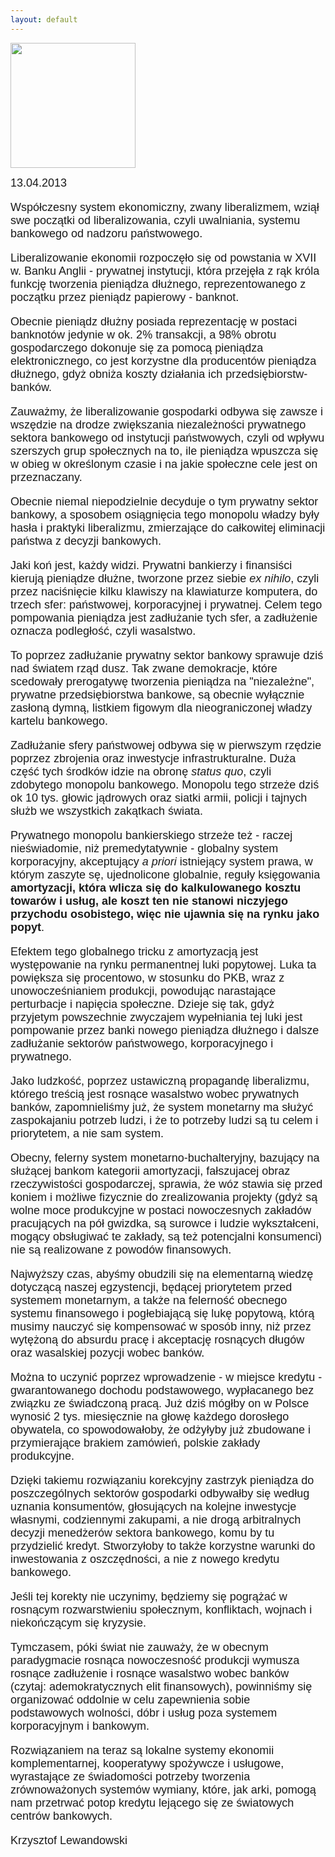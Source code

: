 ```yaml
---
layout: default
---
```

<img src="{{site.baseurl}}\articles\pictures\465.nolibe.jpg" width="200"><!--127-->
<p style="margin: 0px 0px 18px; font-size: 18px; font-family: Helvetica;">13.04.2013</p>
<p style="margin: 0px 0px 18px; font-size: 18px; font-family: Helvetica;">Współczesny system ekonomiczny, zwany liberalizmem, wziął swe początki od liberalizowania, czyli uwalniania, systemu bankowego od nadzoru państwowego.</p>
<p style="margin: 0px 0px 18px; font-size: 18px; font-family: Helvetica;">Liberalizowanie ekonomii rozpoczęło się od powstania w XVII w. Banku Anglii - prywatnej instytucji, która przejęła z rąk króla funkcję tworzenia pieniądza dłużnego, reprezentowanego z początku przez pieniądz papierowy - banknot.</p>
<p style="margin: 0px 0px 18px; font-size: 18px; font-family: Helvetica;">Obecnie pieniądz dłużny posiada reprezentację w postaci banknotów jedynie w ok. 2% transakcji, a 98% obrotu gospodarczego dokonuje się za pomocą pieniądza elektronicznego, co jest korzystne dla producentów pieniądza dłużnego, gdyż obniża koszty działania ich przedsiębiorstw-banków.</p>
<p style="margin: 0px 0px 18px; font-size: 18px; font-family: Helvetica;">Zauważmy, że liberalizowanie gospodarki odbywa się zawsze i wszędzie na drodze zwiększania niezależności prywatnego sektora bankowego od instytucji państwowych, czyli od wpływu szerszych grup społecznych na to, ile pieniądza wpuszcza się w obieg w określonym czasie i na jakie społeczne cele jest on przeznaczany.</p>
<p style="margin: 0px 0px 18px; font-size: 18px; font-family: Helvetica;">Obecnie niemal niepodzielnie decyduje o tym prywatny sektor bankowy, a sposobem osiągnięcia tego monopolu władzy były hasła i praktyki liberalizmu, zmierzające do całkowitej eliminacji państwa z decyzji bankowych.</p>
<p style="margin: 0px 0px 18px; font-size: 18px; font-family: Helvetica;">Jaki koń jest, każdy widzi. Prywatni bankierzy i finansiści kierują pieniądze dłużne, tworzone przez siebie <i>ex nihilo</i>, czyli przez naciśnięcie kilku klawiszy na klawiaturze komputera, do trzech sfer: państwowej, korporacyjnej i prywatnej. Celem tego pompowania pieniądza jest zadłużanie tych sfer, a zadłużenie oznacza podległość, czyli wasalstwo.</p>
<p style="margin: 0px 0px 18px; font-size: 18px; font-family: Helvetica;">To poprzez zadłużanie prywatny sektor bankowy sprawuje dziś nad światem rząd dusz. Tak zwane demokracje, które scedowały prerogatywę tworzenia pieniądza na "niezależne", prywatne przedsiębiorstwa bankowe, są obecnie wyłącznie zasłoną dymną, listkiem figowym dla nieograniczonej władzy kartelu bankowego.</p>
<p style="margin: 0px 0px 18px; font-size: 18px; font-family: Helvetica;">Zadłużanie sfery państwowej odbywa się w pierwszym rzędzie poprzez zbrojenia oraz inwestycje infrastrukturalne. Duża część tych środków idzie na obronę <i>status quo</i>, czyli zdobytego monopolu bankowego. Monopolu tego strzeże dziś ok 10 tys. głowic jądrowych oraz siatki armii, policji i tajnych służb we wszystkich zakątkach świata.</p>
<p style="margin: 0px 0px 18px; font-size: 18px; font-family: Helvetica;">Prywatnego monopolu bankierskiego strzeże też - raczej nieświadomie, niż premedytatywnie - globalny system korporacyjny, akceptujący <i>a priori</i> istniejący system prawa, w którym zaszyte sę, ujednolicone globalnie, reguły księgowania <b>amortyzacji, która wlicza się do kalkulowanego kosztu towarów i usług, ale koszt ten nie stanowi niczyjego przychodu osobistego, więc nie ujawnia się na rynku jako popyt</b>.</p>
<p style="margin: 0px 0px 18px; font-size: 18px; font-family: Helvetica;">Efektem tego globalnego tricku z amortyzacją jest występowanie na rynku permanentnej luki popytowej. Luka ta powiększa się procentowo, w stosunku do PKB, wraz z unowocześnianiem produkcji, powodując narastające perturbacje i napięcia społeczne. Dzieje się tak, gdyż przyjetym powszechnie zwyczajem wypełniania tej luki jest pompowanie przez banki nowego pieniądza dłużnego i dalsze zadłużanie sektorów państwowego, korporacyjnego i prywatnego.</p>
<p style="margin: 0px 0px 18px; font-size: 18px; font-family: Helvetica;">Jako ludzkość, poprzez ustawiczną propagandę liberalizmu, którego treścią jest rosnące wasalstwo wobec prywatnych banków, zapomnieliśmy już, że system monetarny ma służyć zaspokajaniu potrzeb ludzi, i że to potrzeby ludzi są tu celem i priorytetem, a nie sam system.</p>
<p style="margin: 0px 0px 18px; font-size: 18px; font-family: Helvetica;">Obecny, felerny system monetarno-buchalteryjny, bazujący na służącej bankom kategorii amortyzacji, fałszujacej obraz rzeczywistości gospodarczej, sprawia, że wóz stawia się przed koniem i możliwe fizycznie do zrealizowania projekty (gdyż są wolne moce produkcyjne w postaci nowoczesnych zakładów pracujących na pół gwizdka, są surowce i ludzie wykształceni, mogący obsługiwać te zakłady, są też potencjalni konsumenci) nie są realizowane z powodów finansowych.</p>
<p style="margin: 0px 0px 18px; font-size: 18px; font-family: Helvetica;">Najwyższy czas, abyśmy obudzili się na elementarną wiedzę dotyczącą naszej egzystencji, będącej priorytetem przed systemem monetarnym, a także na felerność obecnego systemu finansowego i pogłebiającą się lukę popytową, którą musimy nauczyć się kompensować w sposób inny, niż przez wytężoną do absurdu pracę i akceptację rosnących długów oraz wasalskiej pozycji wobec banków.</p>
<p style="margin: 0px 0px 18px; font-size: 18px; font-family: Helvetica;">Można to uczynić poprzez wprowadzenie - w miejsce kredytu - gwarantowanego dochodu podstawowego, wypłacanego bez związku ze świadczoną pracą. Już dziś mógłby on w Polsce wynosić 2 tys. miesięcznie na głowę każdego dorosłego obywatela, co spowodowałoby, że odżyłyby już zbudowane i przymierające brakiem zamówień, polskie zakłady produkcyjne.</p>
<p style="margin: 0px 0px 18px; font-size: 18px; font-family: Helvetica;">Dzięki takiemu rozwiązaniu korekcyjny zastrzyk pieniądza do poszczególnych sektorów gospodarki odbywałby się według uznania konsumentów, głosujących na kolejne inwestycje własnymi, codziennymi zakupami, a nie drogą arbitralnych decyzji menedżerów sektora bankowego, komu by tu przydzielić kredyt. Stworzyłoby to także korzystne warunki do inwestowania z oszczędności, a nie z nowego kredytu bankowego.</p>
<p style="margin: 0px 0px 18px; font-size: 18px; font-family: Helvetica;">Jeśli tej korekty nie uczynimy, będziemy się pogrążać w rosnącym rozwarstwieniu społecznym, konfliktach, wojnach i niekończącym się kryzysie.</p>
<p style="margin: 0px 0px 18px; font-size: 18px; font-family: Helvetica;">Tymczasem, póki świat nie zauważy, że w obecnym paradygmacie rosnąca nowoczesność produkcji wymusza rosnące zadłużenie i rosnące wasalstwo wobec banków (czytaj: ademokratycznych elit finansowych), powinniśmy się organizować oddolnie w celu zapewnienia sobie podstawowych wolności, dóbr i usług poza systemem korporacyjnym i bankowym.</p>
<p style="margin: 0px 0px 18px; font-size: 18px; font-family: Helvetica;">Rozwiązaniem na teraz są lokalne systemy ekonomii komplementarnej, kooperatywy spożywcze i usługowe, wyrastające ze świadomości potrzeby tworzenia zrównoważonych systemów wymiany, które, jak arki, pomogą nam przetrwać potop kredytu lejącego się ze światowych centrów bankowych.</p>
<p style="margin: 0px 0px 18px; font-size: 18px; font-family: Helvetica;">Krzysztof Lewandowski</p>